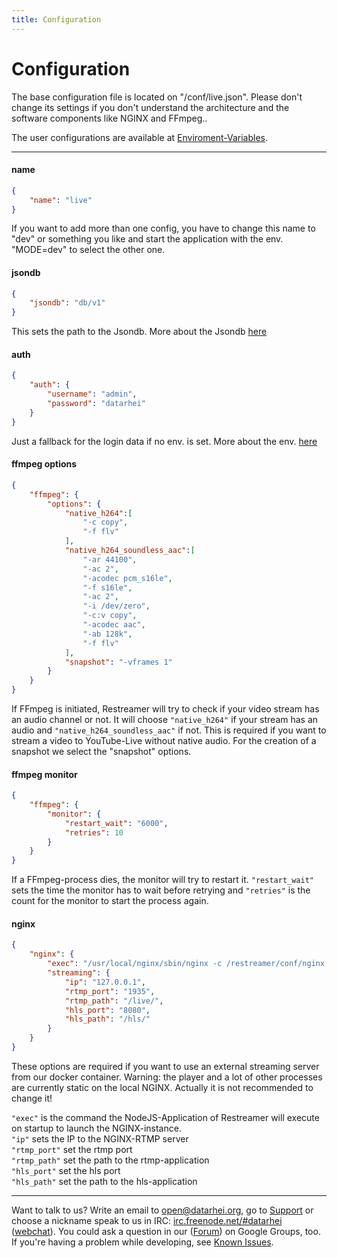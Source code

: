 ```yaml
---
title: Configuration
---
```


# Configuration

The base configuration file is located on "/conf/live.json". Please don't change its settings if you don't understand the architecture and the software components like NGINX and FFmpeg..

The user configurations are available at [Enviroment-Variables](references-environment-vars.html).

---

#### name

```json
{
    "name": "live"
}
```
If you want to add more than one config, you have to change this name to "dev" or something you like and start the application with the env. "MODE=dev" to select the other one.

#### jsondb

```json
{
    "jsondb": "db/v1"
}
```

This sets the path to the Jsondb. More about the Jsondb  [here](https://www.npmjs.com/package/node-jsondb)

#### auth

```json
{
    "auth": {
        "username": "admin",   
        "password": "datarhei" 
    }
}
```
Just a fallback for the login data if no env. is set. More about the env. [here](references-environment-vars.html#login-security)

#### ffmpeg options

```json
{
    "ffmpeg": {
        "options": {
            "native_h264":[  
                "-c copy",
                "-f flv"
            ],
            "native_h264_soundless_aac":[  
                "-ar 44100",
                "-ac 2",
                "-acodec pcm_s16le",
                "-f s16le",
                "-ac 2",
                "-i /dev/zero",
                "-c:v copy",
                "-acodec aac",
                "-ab 128k",
                "-f flv"
            ],
            "snapshot": "-vframes 1"  
        }
    }
}
```

If FFmpeg is initiated, Restreamer will try to check if your video stream has an audio channel or not. It will choose `"native_h264"` if your stream has an audio and `"native_h264_soundless_aac"` if not. This is required if you want to stream a video to YouTube-Live without native audio. For the creation of a snapshot we select the "snapshot" options.
        
#### ffmpeg monitor

```json
{
    "ffmpeg": {
        "monitor": {
            "restart_wait": "6000",  
            "retries": 10  
        }
    }
}
```

If a FFmpeg-process dies, the monitor will try to restart it. `"restart_wait"` sets the time the monitor has to wait before retrying and `"retries"` is the count for the monitor to start the process again.

#### nginx

```json
{
    "nginx": {
        "exec": "/usr/local/nginx/sbin/nginx -c /restreamer/conf/nginx.conf",  
        "streaming": {
            "ip": "127.0.0.1",  
            "rtmp_port": "1935",  
            "rtmp_path": "/live/",  
            "hls_port": "8080", 
            "hls_path": "/hls/" 
        }
    }
}
```

These options are required if you want to use an external streaming server from our docker container. Warning: the player and a lot of other processes are currently static on the local NGINX. Actually it is not recommended to change it!  

`"exec"` is the command the NodeJS-Application of Restreamer will execute on startup to launch the NGINX-instance.   
`"ip"` sets the IP to the NGINX-RTMP server   
`"rtmp_port"` set the rtmp port   
`"rtmp_path"` set the path to the rtmp-application   
`"hls_port"` set the hls port   
`"hls_path"` set the path to the hls-application   

---
Want to talk to us? Write an email to <a href="mailto:open@datarhei.org?subject=Datarhei/Restreamer">open@datarhei.org</a>, go to [Support](../support.html) or choose a nickname speak to us in IRC: <a href="irc://irc.freenode.net#piwik">irc.freenode.net/#datarhei</a> (<a target= "_blank" href="https://webchat.freenode.net/?channels=datarhei">webchat</a>). You could ask a question in our (<a target= "_blank" href="https://groups.google.com/forum/#!forum/datarhei">Forum</a>) on Google Groups, too. If you're having a problem while developing, see <a target= "_blank" href="https://github.com/datarhei/restreamer/issues">Known Issues</a>.
